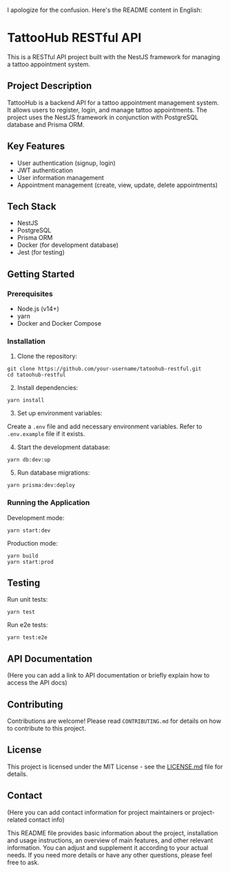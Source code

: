 I apologize for the confusion. Here's the README content in English:

# TattooHub RESTful API

This is a RESTful API project built with the NestJS framework for managing a tattoo appointment system.

## Project Description

TattooHub is a backend API for a tattoo appointment management system. It allows users to register, login, and manage tattoo appointments. The project uses the NestJS framework in conjunction with PostgreSQL database and Prisma ORM.

## Key Features

- User authentication (signup, login)
- JWT authentication
- User information management
- Appointment management (create, view, update, delete appointments)

## Tech Stack

- NestJS
- PostgreSQL
- Prisma ORM
- Docker (for development database)
- Jest (for testing)

## Getting Started

### Prerequisites

- Node.js (v14+)
- yarn
- Docker and Docker Compose

### Installation

1. Clone the repository:

```
git clone https://github.com/your-username/tatoohub-restful.git
cd tatoohub-restful
```

2. Install dependencies:

```
yarn install
```

3. Set up environment variables:

Create a `.env` file and add necessary environment variables. Refer to `.env.example` file if it exists.

4. Start the development database:

```
yarn db:dev:up
```

5. Run database migrations:

```
yarn prisma:dev:deploy
```

### Running the Application

Development mode:

```
yarn start:dev
```

Production mode:

```
yarn build
yarn start:prod
```

## Testing

Run unit tests:

```
yarn test
```

Run e2e tests:

```
yarn test:e2e
```

## API Documentation

(Here you can add a link to API documentation or briefly explain how to access the API docs)

## Contributing

Contributions are welcome! Please read `CONTRIBUTING.md` for details on how to contribute to this project.

## License

This project is licensed under the MIT License - see the [LICENSE.md](LICENSE.md) file for details.

## Contact

(Here you can add contact information for project maintainers or project-related contact info)

This README file provides basic information about the project, installation and usage instructions, an overview of main features, and other relevant information. You can adjust and supplement it according to your actual needs. If you need more details or have any other questions, please feel free to ask.